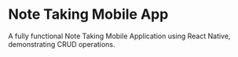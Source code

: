 # Note Taking Mobile App 

A fully functional Note Taking Mobile Application using React Native, demonstrating CRUD operations.
